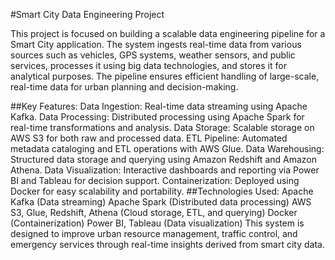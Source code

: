 #Smart City Data Engineering Project

This project is focused on building a scalable data engineering pipeline for a Smart City application. The system ingests real-time data from various sources such as vehicles, GPS systems, weather sensors, and public services, processes it using big data technologies, and stores it for analytical purposes. The pipeline ensures efficient handling of large-scale, real-time data for urban planning and decision-making.

##Key Features:
Data Ingestion: Real-time data streaming using Apache Kafka.
Data Processing: Distributed processing using Apache Spark for real-time transformations and analysis.
Data Storage: Scalable storage on AWS S3 for both raw and processed data.
ETL Pipeline: Automated metadata cataloging and ETL operations with AWS Glue.
Data Warehousing: Structured data storage and querying using Amazon Redshift and Amazon Athena.
Data Visualization: Interactive dashboards and reporting via Power BI and Tableau for decision support.
Containerization: Deployed using Docker for easy scalability and portability.
##Technologies Used:
Apache Kafka (Data streaming)
Apache Spark (Distributed data processing)
AWS S3, Glue, Redshift, Athena (Cloud storage, ETL, and querying)
Docker (Containerization)
Power BI, Tableau (Data visualization)
This system is designed to improve urban resource management, traffic control, and emergency services through real-time insights derived from smart city data.
